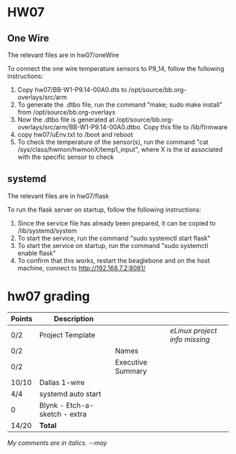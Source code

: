 # HW07

## One Wire
The relevant files are in hw07/oneWire

To connect the one wire temperature sensors to P9_14, follow the following instructions:
1. Copy hw07/BB-W1-P9.14-00A0.dts to /opt/source/bb.org-overlays/src/arm
2. To generate the .dtbo file, run the command "make; sudo make install" from /opt/source/bb.org-overlays
3. Now the .dtbo file is generated at /opt/source/bb.org-overlays/src/arm/BB-W1-P9.14-00A0.dtbo. Copy this file to /lib/firmware
4. copy hw07/uEnv.txt to /boot and reboot
5. To check the temperature of the sensor(s), run the command "cat /sys/class/hwmon/hwmonX/temp1_input", where X is the id associated with the specific sensor to check

## systemd
The relevant files are in hw07/flask

To run the flask server on startup, follow the following instructions:
1. Since the service file has already been prepared, it can be copied to /lib/systemd/system
2. To start the service, run the command "sudo systemctl start flask"
3. To start the service on startup, run the command "sudo systemctl enable flask"
4. To confirm that this works, restart the beaglebone and on the host machine, connect to http://192.168.7.2:8081/

# hw07 grading

| Points      | Description | | |
| ----------- | ----------- |-|-|
|  0/2  | Project Template | | *eLinux project info missing*
|  0/2  | | Names | 
|  0/2  | | Executive Summary | 
| 10/10 | Dallas 1-wire
|  4/4  | systemd auto start |
|  0    | Blynk - Etch-a-sketch - extra
| 14/20 | **Total**

*My comments are in italics. --may*